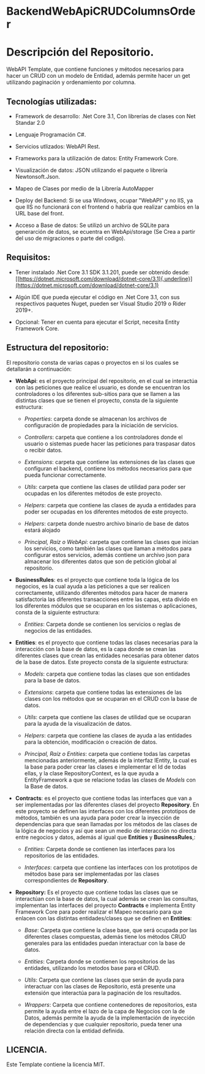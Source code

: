 # BackendWebApiCRUDColumnsOrder

Descripción del Repositorio.
=============================
WebAPI Template, que contiene funciones y métodos necesarios para hacer un CRUD con un modelo de Entidad, además permite hacer un get utilizando paginación y ordenamiento por columna.



Tecnologías utilizadas: 
------------------------

-   Framework de desarrollo: .Net Core 3.1, Con librerías de clases con Net Standar 2.0

-   Lenguaje Programación C\#.

-   Servicios utlizados: WebAPI Rest.

-   Frameworks para la utilización de datos: Entity Framework Core.

-   Visualización de datos: JSON utilizando el paquete o librería
    Newtonsoft.Json.

-	Mapeo de Clases por medio de la Librería AutoMapper    

-   Deploy del Backend: Si se usa Windows, ocupar \"WebAPI\" y no IIS,
    ya que IIS no funcionará con el frontend o habría que realizar
    cambios en la URL base del front.

-   Acceso a Base de datos: Se utilizó un archivo de SQLite para
    generarción de datos, se ecuentra en WebApi/storage (Se Crea a partir
    del uso de migraciones o parte del codigo). 

Requisitos:
-----------

-   Tener instalado .Net Core 3.1 SDK 3.1.201, puede ser obtenido desde:
    [[https://dotnet.microsoft.com/download/dotnet-core/3.1]{.underline}](https://dotnet.microsoft.com/download/dotnet-core/3.1)

-   Algún IDE que pueda ejecutar el código en .Net Core 3.1, con sus
    respectivos paquetes Nuget, pueden ser Visual Studio 2019 o Rider 2019+.

-   Opcional: Tener en cuenta para ejecutar el Script, necesita Entity
    Framework Core.

Estructura del repositorio:
---------------------------

El repositorio consta de varias capas o proyectos en si los cuales se
detallarán a continuación:

-   **WebApi**: es el proyecto principal del repositorio, en el cual se
    interactúa con las peticiones que realice el usuario, es donde se
    encuentran los controladores o los diferentes sub-sitios para que se
    llamen a las distintas clases que se tienen el proyecto, consta de
    la siguiente estructura:

    -   *Properties*: carpeta donde se almacenan los archivos de
        configuración de propiedades para la iniciación de servicios.

    -   *Controllers*: carpeta que contiene a los controladores donde el
        usuario o sistemas puede hacer las peticiones para traspasar
        datos o recibir datos.

    -   *Extensions*: carpeta que contiene las extensiones de las clases
        que configuran el backend, contiene los métodos necesarios para
        que pueda funcionar correctamente.

    -   *Utils*: carpeta que contiene las clases de utilidad
        para poder ser ocupadas en los diferentes métodos de este
        proyecto.

    -   *Helpers*: carpeta que contiene las clases de ayuda a entidades
        para poder ser ocupadas en los diferentes métodos de este
        proyecto.

    -   *Helpers*: carpeta donde nuestro archivo binario de base de 
    	datos estará alojado

    -   *Principal, Raíz o WebApi*: carpeta que contiene las clases que
        inician los servicios, como también las clases que llaman a
        métodos para configurar estos servicios, además contiene un
        archivo json para almacenar los diferentes datos que son de
        petición global al repositorio.

-   **BusinessRules**: es el proyecto que contiene toda la lógica de los
    negocios, es la cual ayuda a las peticiones a que ser realicen
    correctamente, utilizando diferentes métodos para hacer de manera
    satisfactoria las diferentes transacciones entre las capas, esta
    divido en los diferentes módulos que se ocuparan en los sistemas o
    aplicaciones, consta de la siguiente estructura:

	-	*Entities*: Carpeta donde se contienen los servicios o reglas
		de negocios de las entidades.

-   **Entities**: es el proyecto que contiene todas las clases
    necesarias para la interacción con la base de datos, es la capa
    donde se crean las diferentes clases que crean las entidades
    necesarias para obtener datos de la base de datos. Este proyecto
    consta de la siguiente estructura:

    -   *Models*: carpeta que contiene todas las clases que son
        entidades para la base de datos.

    -   *Extensions*: carpeta que contiene todas las extensiones de las
        clases con los métodos que se ocuparan en el CRUD con la base de
        datos.

    -   *Utils*: carpeta que contiene las clases de utilidad que se 
    	ocuparan para la ayuda de la visualización de datos.

    -   *Helpers*: carpeta que contiene las clases de ayuda a las entidades
    	para la obtención, modificación o creación de datos.

    -   *Principal, Raíz o Entities*: carpeta que contiene todas las
        carpetas mencionadas anteriormente, además de la interfaz
        IEntity, la cual es la base para poder crear las clases e
        implementar el Id de todas ellas, y la clase RepositoryContext,
        es la que ayuda a EntityFramework a que se relacione todas las
        clases de *Models* con la Base de datos.

-   **Contracts**: es el proyecto que contiene todas las interfaces que
    van a ser implementadas por las diferentes clases del proyecto
    **Repository**. En este proyecto se definen las interfaces con los
    diferentes prototipos de métodos, también es una ayuda para poder
    crear la inyección de dependencias para que sean llamadas por los
    métodos de las clases de la lógica de negocios y así que sean un
    medio de interacción no directa entre negocios y datos, además al
    igual que **Entities** y **BusinessRules**,:

    -	*Entities*: Carpeta donde se contienen las interfaces para los
    	repositorios de las entidades.

    -   *Interfaces*: carpeta que contiene las interfaces con los
        prototipos de métodos base para ser implementadas por las clases
        correspondientes de **Repository**.

-   **Repository:** Es el proyecto que contiene todas las clases que se
    interactúan con la base de datos, la cual además se crean las
    consultas, implementan las interfaces del proyecto **Contracts** e
    implementa Entity Framework Core para poder realizar el Mapeo
    necesario para que enlacen con las distintas entidades/clases que se
    definen en **Entities**:

    -   *Base*: Carpeta que contiene la clase base, que será ocupada por
        las diferentes clases compuestas, además tiene los métodos CRUD
        generales para las entidades puedan interactuar con la base de
        datos.

    -	*Entities*: Carpeta donde se contienen los repositorios de las 
    	entidades, utilizando los metodos base para el CRUD.

    -   *Utils*: Carpeta que contiene las clases que serán de ayuda para
        interactuar con las clases de Repositorio, está presente una
        extensión que interactúa para la paginación de los resultados.

    -   *Wrappers*: Carpeta que contiene contenedores de repositorios,
        esta permite la ayuda entre el lazo de la capa de Negocios con
        la de Datos, además permite la ayuda de la implementación de
        inyección de dependencias y que cualquier repositorio, pueda
        tener una relación directa con la entidad definida.


LICENCIA.
----------
Este Template contiene la licencia MIT.
